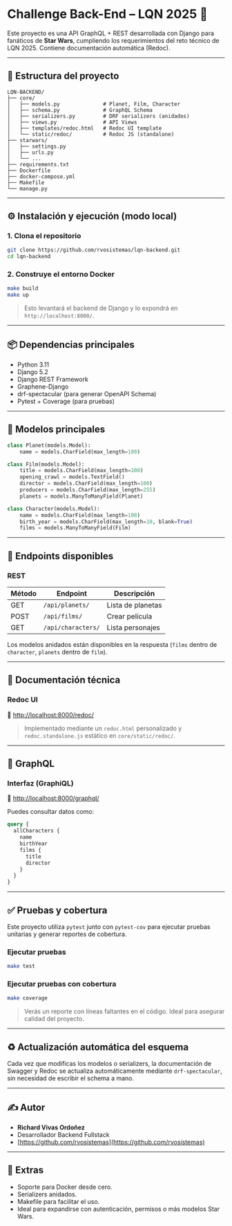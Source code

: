 # Challenge Back-End – LQN 2025 🚀

Este proyecto es una API GraphQL + REST desarrollada con Django para fanáticos de **Star Wars**, cumpliendo los requerimientos del reto técnico de LQN 2025. Contiene documentación automática (Redoc).

---

## 📁 Estructura del proyecto

```
LQN-BACKEND/
├── core/
│   ├── models.py              # Planet, Film, Character
│   ├── schema.py              # GraphQL Schema
│   ├── serializers.py         # DRF serializers (anidados)
│   ├── views.py               # API Views
│   ├── templates/redoc.html   # Redoc UI template
│   └── static/redoc/          # Redoc JS (standalone)
├── starwars/
│   ├── settings.py
│   ├── urls.py
│   └── ...
├── requirements.txt
├── Dockerfile
├── docker-compose.yml
├── Makefile
└── manage.py
```

---

## ⚙️ Instalación y ejecución (modo local)

### 1. Clona el repositorio

```bash
git clone https://github.com/rvosistemas/lqn-backend.git
cd lqn-backend
```

### 2. Construye el entorno Docker

```bash
make build
make up
```

> Esto levantará el backend de Django y lo expondrá en `http://localhost:8000/`.

---

## 📦 Dependencias principales

- Python 3.11
- Django 5.2
- Django REST Framework
- Graphene-Django
- drf-spectacular (para generar OpenAPI Schema)
- Pytest + Coverage (para pruebas)

---

## 🧠 Modelos principales

```python
class Planet(models.Model):
    name = models.CharField(max_length=100)

class Film(models.Model):
    title = models.CharField(max_length=100)
    opening_crawl = models.TextField()
    director = models.CharField(max_length=100)
    producers = models.CharField(max_length=255)
    planets = models.ManyToManyField(Planet)

class Character(models.Model):
    name = models.CharField(max_length=100)
    birth_year = models.CharField(max_length=10, blank=True)
    films = models.ManyToManyField(Film)
```

---

## 🔗 Endpoints disponibles

### REST

| Método | Endpoint           | Descripción       |
| ------ | ------------------ | ----------------- |
| GET    | `/api/planets/`    | Lista de planetas |
| POST   | `/api/films/`      | Crear película    |
| GET    | `/api/characters/` | Lista personajes  |

Los modelos anidados están disponibles en la respuesta (`films` dentro de `character`, `planets` dentro de `film`).

---

## 🧪 Documentación técnica

### Redoc UI

📍 [http://localhost:8000/redoc/](http://localhost:8000/redoc/)

> Implementado mediante un `redoc.html` personalizado y `redoc.standalone.js` estático en `core/static/redoc/`.

---

## 🧬 GraphQL

### Interfaz (GraphiQL)

📍 [http://localhost:8000/graphql/](http://localhost:8000/graphql/)

Puedes consultar datos como:

```graphql
query {
  allCharacters {
    name
    birthYear
    films {
      title
      director
    }
  }
}
```

---

## ✅ Pruebas y cobertura

Este proyecto utiliza `pytest` junto con `pytest-cov` para ejecutar pruebas unitarias y generar reportes de cobertura.

### Ejecutar pruebas

```bash
make test
```

### Ejecutar pruebas con cobertura

```bash
make coverage
```

> Verás un reporte con líneas faltantes en el código. Ideal para asegurar calidad del proyecto.

---

## ♻️ Actualización automática del esquema

Cada vez que modificas los modelos o serializers, la documentación de Swagger y Redoc se actualiza automáticamente mediante `drf-spectacular`, sin necesidad de escribir el schema a mano.

---

## ✍️ Autor

- **Richard Vivas Ordoñez**
- Desarrollador Backend Fullstack
- [https://github.com/rvosistemas](https://github.com/rvosistemas)

---

## 🧼 Extras

- Soporte para Docker desde cero.
- Serializers anidados.
- Makefile para facilitar el uso.
- Ideal para expandirse con autenticación, permisos o más modelos Star Wars.